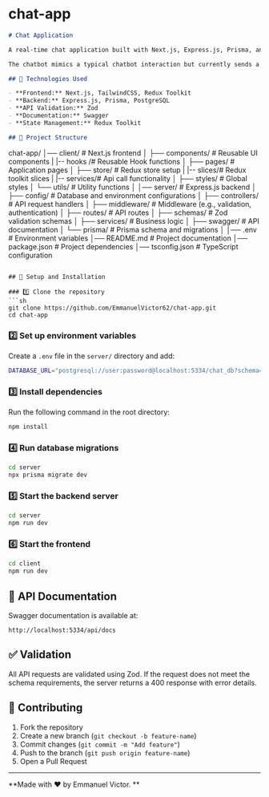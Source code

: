 # chat-app

```md
# Chat Application

A real-time chat application built with Next.js, Express.js, Prisma, and PostgreSQL. This project includes features such as chatbot interactions, and API validation using Zod.

The chatbot mimics a typical chatbot interaction but currently sends a hardcoded response for testing purposes instead of generating dynamic replies.

## 🚀 Technologies Used

- **Frontend:** Next.js, TailwindCSS, Redux Toolkit
- **Backend:** Express.js, Prisma, PostgreSQL
- **API Validation:** Zod
- **Documentation:** Swagger
- **State Management:** Redux Toolkit

## 📁 Project Structure
```

chat-app/
│── client/ # Next.js frontend
│ ├── components/ # Reusable UI components
| |-- hooks /# Reusable Hook functions
│ ├── pages/ # Application pages
│ ├── store/ # Redux store setup
| |-- slices/# Redux toolkit slices
| |-- services/# Api call functionality
│ ├── styles/ # Global styles
│ └── utils/ # Utility functions
│
│── server/ # Express.js backend
│ ├── config/ # Database and environment configurations
│ ├── controllers/ # API request handlers
│ ├── middleware/ # Middleware (e.g., validation, authentication)
│ ├── routes/ # API routes
│ ├── schemas/ # Zod validation schemas
│ ├── services/ # Business logic
│ ├── swagger/ # API documentation
│ └── prisma/ # Prisma schema and migrations
│
│── .env # Environment variables
│── README.md # Project documentation
│── package.json # Project dependencies
│── tsconfig.json # TypeScript configuration

````

## 🔧 Setup and Installation

### 1️⃣ Clone the repository
```sh
git clone https://github.com/EmmanuelVictor62/chat-app.git
cd chat-app
````

### 2️⃣ Set up environment variables

Create a `.env` file in the `server/` directory and add:

```sh
DATABASE_URL="postgresql://user:password@localhost:5334/chat_db?schema=public"
```

### 3️⃣ Install dependencies

Run the following command in the root directory:

```sh
npm install
```

### 4️⃣ Run database migrations

```sh
cd server
npx prisma migrate dev
```

### 5️⃣ Start the backend server

```sh
cd server
npm run dev
```

### 6️⃣ Start the frontend

```sh
cd client
npm run dev
```

## 📝 API Documentation

Swagger documentation is available at:

```
http://localhost:5334/api/docs
```

## ✅ Validation

All API requests are validated using Zod. If the request does not meet the schema requirements, the server returns a 400 response with error details.

## 📌 Contributing

1. Fork the repository
2. Create a new branch (`git checkout -b feature-name`)
3. Commit changes (`git commit -m "Add feature"`)
4. Push to the branch (`git push origin feature-name`)
5. Open a Pull Request

---

**Made with ❤️ by Emmanuel Victor. **

```

```
